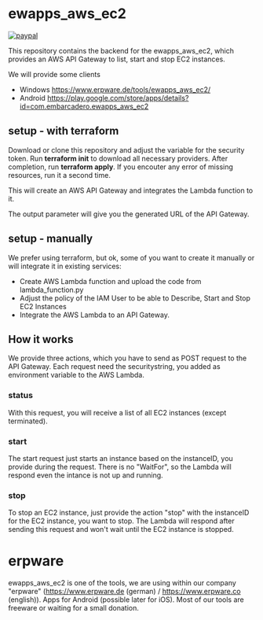 # ewapps_aws_ec2

[![paypal](https://www.paypalobjects.com/en_US/i/btn/btn_donate_SM.gif)](https://www.paypal.com/cgi-bin/webscr?cmd=_s-xclick&hosted_button_id=P9PSQ7LZNTNB4)

This repository contains the backend for the ewapps_aws_ec2, which provides an AWS API Gateway to list, start and stop EC2 instances.

We will provide some clients

* Windows https://www.erpware.de/tools/ewapps_aws_ec2/
* Android https://play.google.com/store/apps/details?id=com.embarcadero.ewapps_aws_ec2

## setup - with terraform

Download or clone this repository and adjust the variable for the security token.
Run **terraform init** to download all necessary providers. After completion, run **terraform apply**. If you encouter any error of missing resources, run it a second time.

This will create an AWS API Gateway and integrates the Lambda function to it.

The output parameter will give you the generated URL of the API Gateway.

## setup - manually

We prefer using terraform, but ok, some of you want to create it manually or will integrate it in existing services:

* Create AWS Lambda function and upload the code from lambda_function.py
* Adjust the policy of the IAM User to be able to Describe, Start and Stop EC2 Instances
* Integrate the AWS Lambda to an API Gateway. 

## How it works

We provide three actions, which you have to send as POST request to the API Gateway. Each request need the securitystring, you added as environment variable to the AWS Lambda.

### status
With this request, you will receive a list of all EC2 instances (except terminated).

### start
The start request just starts an instance based on the instanceID, you provide during the request. There is no "WaitFor", so the Lambda will respond even the intance is not up and running.

### stop
To stop an EC2 instance, just provide the action "stop" with the instanceID for the EC2 instance, you want to stop. The Lambda will respond after sending this request and won't wait until the EC2 instance is stopped.

# erpware

ewapps_aws_ec2 is one of the tools, we are using within our company "erpware" (https://www.erpware.de (german) / https://www.erpware.co (english)). Apps for Android (possible later for iOS). Most of our tools are freeware or waiting for a small donation.
